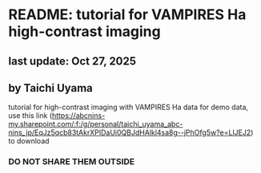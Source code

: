 # README: tutorial for VAMPIRES Ha high-contrast imaging
## last update: Oct 27, 2025
## by Taichi Uyama

tutorial for high-contrast imaging with VAMPIRES Ha data
for demo data, use this link (https://abcnins-my.sharepoint.com/:f:/g/personal/taichi_uyama_abc-nins_jp/EqJz5qcb83tAkrXPIDaUi0QBJdHAlkl4sa8g--jPhOfg5w?e=LlJEJ2) to download
### DO NOT SHARE THEM OUTSIDE ###
